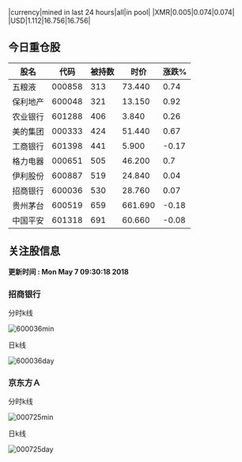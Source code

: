 |currency|mined in last 24 hours|all|in pool|
|XMR|0.005|0.074|0.074|
|USD|1.112|16.756|16.756|

## 今日重仓股 

|股名|代码|被持数|时价|涨跌%|
|---|---|---|---|---|
|五粮液|000858|313|73.440|0.74|
|保利地产|600048|321|13.150|0.92|
|农业银行|601288|406|3.840|0.26|
|美的集团|000333|424|51.440|0.67|
|工商银行|601398|441|5.900|-0.17|
|格力电器|000651|505|46.200|0.7|
|伊利股份|600887|519|24.840|0.04|
|招商银行|600036|530|28.760|0.07|
|贵州茅台|600519|659|661.690|-0.18|
|中国平安|601318|691|60.660|-0.08|

## 关注股信息
**更新时间 : Mon May  7 09:30:18 2018**
### 招商银行 
分时k线

![600036min](http://image.sinajs.cn/newchart/min/n/sh600036.gif)

日k线

![600036day](http://image.sinajs.cn/newchart/daily/n/sh600036.gif)

### 京东方Ａ 
分时k线

![000725min](http://image.sinajs.cn/newchart/min/n/sz000725.gif)

日k线

![000725day](http://image.sinajs.cn/newchart/daily/n/sz000725.gif)

